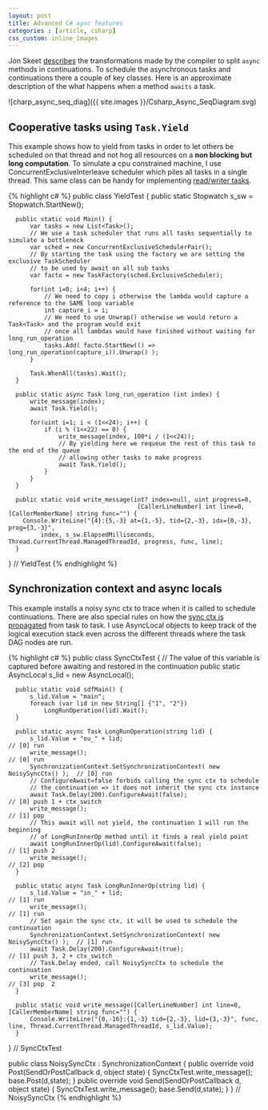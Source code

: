 ```yaml
---
layout: post
title: Advanced C# aync features
categories : [article, csharp]
css_custom: inline_images
---
```


Jon Skeet [describes][0] the transformations made by the compiler to split `async` methods in continuations.
To schedule the asynchronous tasks and continuations there a couple of key classes. Here is an approximate description of the what happens when a method `awaits` a task.

![charp_async_seq_diag]({{ site.images }}/Csharp_Async_SeqDiagram.svg)

## Cooperative tasks using `Task.Yield`

This example shows how to yield from tasks in order to let others be scheduled on that thread and not hog all resources on a **non blocking but long computation**.
To simulate a cpu constrained machine, I use ConcurrentExclusiveInterleave scheduler which piles all tasks in a single thread. This same class can be handy for implementing
[read/writer tasks][1].

{% highlight c# %}
  public class YieldTest {
      public static Stopwatch s_sw = Stopwatch.StartNew();

      public static void Main() {
          var tasks = new List<Task>();
          // We use a task scheduler that runs all tasks sequentially to simulate a bottleneck
          var sched = new ConcurrentExclusiveSchedulerPair();
          // By starting the task using the factory we are setting the exclusive TaskScheduler 
          // to be used by await on all sub tasks
          var facto = new TaskFactory(sched.ExclusiveScheduler);

          for(int i=0; i<4; i++) {
              // We need to copy i otherwise the lambda would capture a reference to the SAME loop variable
              int capture_i = i;
              // We need to use Unwrap() otherwise we would return a Task<Task> and the program would exit
              // once all lambdas would have finished without waiting for long_run_operation
              tasks.Add( facto.StartNew(() => long_run_operation(capture_i)).Unwrap() );
          }

          Task.WhenAll(tasks).Wait();
      }
      
      public static async Task long_run_operation (int index) {
          write_message(index);
          await Task.Yield();

          for(uint i=1; i < (1<<24); i++) {
              if (i % (1<<22) == 0) {
                  write_message(index, 100*i / (1<<24));
                  // By yielding here we requeue the rest of this task to the end of the queue
                  // allowing other tasks to make progress
                  await Task.Yield();
              }
          }
      }
      
      public static void write_message(int? index=null, uint progress=0,
                                        [CallerLineNumber] int line=0, [CallerMemberName] string func="") {
        Console.WriteLine("{4}:{5,-3} at={1,-5}, tid={2,-3}, idx={0,-3}, prog={3,-3}",
             index, s_sw.ElapsedMilliseconds, Thread.CurrentThread.ManagedThreadId, progress, func, line);
      }
  } // YieldTest
{% endhighlight %}

## Synchronization context and async locals

This example installs a noisy sync ctx to trace when it is called to schedule continuations. There are also special rules on how the [sync ctx is propagated][2] from task to task.
I use AsyncLocal objects to keep track of the logical execution stack even across the different threads where the task DAG nodes are run.

{% highlight c# %}
  public class SyncCtxTest {
      // The value of this variable is captured before awaiting and restored in the continuation
      public static AsyncLocal<string> s_lid = new AsyncLocal<string>();

      public static void sdfMain() {
          s_lid.Value = "main";
          foreach (var lid in new String[] {"1", "2"}) 
              LongRunOperation(lid).Wait();
      }

      public static async Task LongRunOperation(string lid) {
          s_lid.Value = "ou_" + lid;                                               // [0] run
          write_message();                                                         // [0] run
          SynchronizationContext.SetSynchronizationContext( new NoisySyncCtx() );  // [0] run
          // ConfigureAwait=false forbids calling the sync ctx to schedule
          // the continuation => it does not inherit the sync ctx instance
          await Task.Delay(200).ConfigureAwait(false);                             // [0] push 1 + ctx_switch
          write_message();                                                         // [1] pop
          // This await will not yield, the continuation 1 will run the beginning
          // of LongRunInnerOp method until it finds a real yield point
          await LongRunInnerOp(lid).ConfigureAwait(false);                         // [1] push 2
          write_message();                                                         // [2] pop
      }
      
      public static async Task LongRunInnerOp(string lid) {
          s_lid.Value = "in_" + lid;                                               // [1] run
          write_message();                                                         // [1] run
          // Set again the sync ctx, it will be used to schedule the continuation
          SynchronizationContext.SetSynchronizationContext( new NoisySyncCtx() );  // [1] run
          await Task.Delay(200).ConfigureAwait(true);                              // [1] push 3, 2 + ctx_switch
          // Task.Delay ended, call NoisySyncCtx to schedule the continuation
          write_message();                                                         // [3] pop  2
      }
      
      public static void write_message([CallerLineNumber] int line=0, [CallerMemberName] string func="") {
          Console.WriteLine("{0,-16}:{1,-3} tid={2,-3}, lid={3,-3}", func, line, Thread.CurrentThread.ManagedThreadId, s_lid.Value);
      }
  } // SyncCtxTest

  public class NoisySyncCtx : SynchronizationContext {
      public override void Post(SendOrPostCallback d, object state) {
          SyncCtxTest.write_message();
          base.Post(d,state);
      }
      public override void Send(SendOrPostCallback d, object state) {
          SyncCtxTest.write_message();
          base.Send(d,state);
      }
  } // NoisySyncCtx
{% endhighlight %}

[0]: http://csharpindepth.com/
[1]: https://blogs.msdn.microsoft.com/pfxteam/2010/04/08/parallelextensionsextras-tour-6-concurrentexclusiveinterleave/
[2]: https://blogs.msdn.microsoft.com/pfxteam/2012/06/15/executioncontext-vs-synchronizationcontext/

